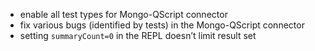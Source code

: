 - enable all test types for Mongo-QScript connector
- fix various bugs (identified by tests) in the Mongo-QScript connector
- setting `summaryCount=0` in the REPL doesn’t limit result set
